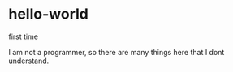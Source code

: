 hello-world
===========

first time

I am not a programmer, so there are many things here that I dont understand.

